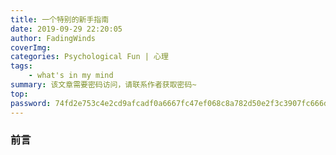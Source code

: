 ```yaml
---
title: 一个特别的新手指南
date: 2019-09-29 22:20:05
author: FadingWinds
coverImg: 
categories: Psychological Fun | 心理
tags:
	- what's in my mind
summary: 该文章需要密码访问，请联系作者获取密码~
top:
password: 74fd2e753c4e2cd9afcadf0a6667fc47ef068c8a782d50e2f3c3907fc666d4c8
---
```

### 前言
